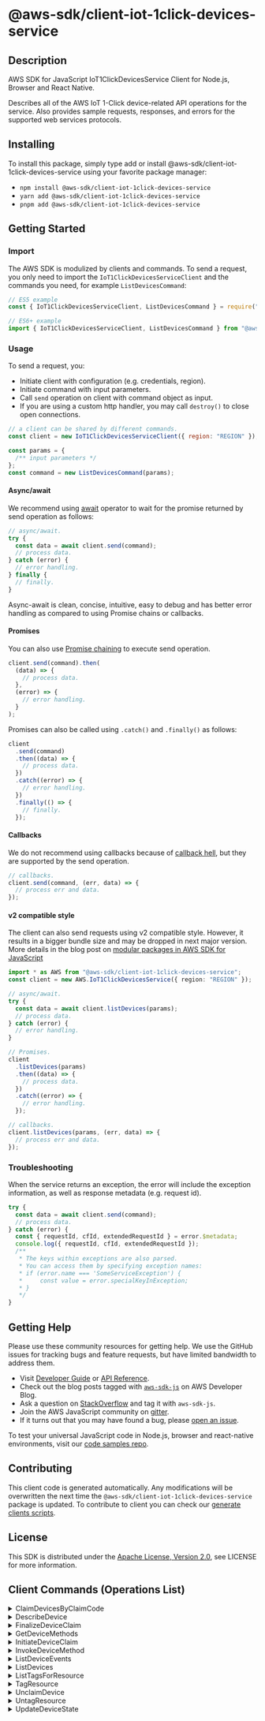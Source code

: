 <!-- generated file, do not edit directly -->

# @aws-sdk/client-iot-1click-devices-service

## Description

AWS SDK for JavaScript IoT1ClickDevicesService Client for Node.js, Browser and React Native.

<p>Describes all of the AWS IoT 1-Click device-related API operations for the service.
Also provides sample requests, responses, and errors for the supported web services
protocols.</p>

## Installing

To install this package, simply type add or install @aws-sdk/client-iot-1click-devices-service
using your favorite package manager:

- `npm install @aws-sdk/client-iot-1click-devices-service`
- `yarn add @aws-sdk/client-iot-1click-devices-service`
- `pnpm add @aws-sdk/client-iot-1click-devices-service`

## Getting Started

### Import

The AWS SDK is modulized by clients and commands.
To send a request, you only need to import the `IoT1ClickDevicesServiceClient` and
the commands you need, for example `ListDevicesCommand`:

```js
// ES5 example
const { IoT1ClickDevicesServiceClient, ListDevicesCommand } = require("@aws-sdk/client-iot-1click-devices-service");
```

```ts
// ES6+ example
import { IoT1ClickDevicesServiceClient, ListDevicesCommand } from "@aws-sdk/client-iot-1click-devices-service";
```

### Usage

To send a request, you:

- Initiate client with configuration (e.g. credentials, region).
- Initiate command with input parameters.
- Call `send` operation on client with command object as input.
- If you are using a custom http handler, you may call `destroy()` to close open connections.

```js
// a client can be shared by different commands.
const client = new IoT1ClickDevicesServiceClient({ region: "REGION" });

const params = {
  /** input parameters */
};
const command = new ListDevicesCommand(params);
```

#### Async/await

We recommend using [await](https://developer.mozilla.org/en-US/docs/Web/JavaScript/Reference/Operators/await)
operator to wait for the promise returned by send operation as follows:

```js
// async/await.
try {
  const data = await client.send(command);
  // process data.
} catch (error) {
  // error handling.
} finally {
  // finally.
}
```

Async-await is clean, concise, intuitive, easy to debug and has better error handling
as compared to using Promise chains or callbacks.

#### Promises

You can also use [Promise chaining](https://developer.mozilla.org/en-US/docs/Web/JavaScript/Guide/Using_promises#chaining)
to execute send operation.

```js
client.send(command).then(
  (data) => {
    // process data.
  },
  (error) => {
    // error handling.
  }
);
```

Promises can also be called using `.catch()` and `.finally()` as follows:

```js
client
  .send(command)
  .then((data) => {
    // process data.
  })
  .catch((error) => {
    // error handling.
  })
  .finally(() => {
    // finally.
  });
```

#### Callbacks

We do not recommend using callbacks because of [callback hell](http://callbackhell.com/),
but they are supported by the send operation.

```js
// callbacks.
client.send(command, (err, data) => {
  // process err and data.
});
```

#### v2 compatible style

The client can also send requests using v2 compatible style.
However, it results in a bigger bundle size and may be dropped in next major version. More details in the blog post
on [modular packages in AWS SDK for JavaScript](https://aws.amazon.com/blogs/developer/modular-packages-in-aws-sdk-for-javascript/)

```ts
import * as AWS from "@aws-sdk/client-iot-1click-devices-service";
const client = new AWS.IoT1ClickDevicesService({ region: "REGION" });

// async/await.
try {
  const data = await client.listDevices(params);
  // process data.
} catch (error) {
  // error handling.
}

// Promises.
client
  .listDevices(params)
  .then((data) => {
    // process data.
  })
  .catch((error) => {
    // error handling.
  });

// callbacks.
client.listDevices(params, (err, data) => {
  // process err and data.
});
```

### Troubleshooting

When the service returns an exception, the error will include the exception information,
as well as response metadata (e.g. request id).

```js
try {
  const data = await client.send(command);
  // process data.
} catch (error) {
  const { requestId, cfId, extendedRequestId } = error.$metadata;
  console.log({ requestId, cfId, extendedRequestId });
  /**
   * The keys within exceptions are also parsed.
   * You can access them by specifying exception names:
   * if (error.name === 'SomeServiceException') {
   *     const value = error.specialKeyInException;
   * }
   */
}
```

## Getting Help

Please use these community resources for getting help.
We use the GitHub issues for tracking bugs and feature requests, but have limited bandwidth to address them.

- Visit [Developer Guide](https://docs.aws.amazon.com/sdk-for-javascript/v3/developer-guide/welcome.html)
  or [API Reference](https://docs.aws.amazon.com/AWSJavaScriptSDK/v3/latest/index.html).
- Check out the blog posts tagged with [`aws-sdk-js`](https://aws.amazon.com/blogs/developer/tag/aws-sdk-js/)
  on AWS Developer Blog.
- Ask a question on [StackOverflow](https://stackoverflow.com/questions/tagged/aws-sdk-js) and tag it with `aws-sdk-js`.
- Join the AWS JavaScript community on [gitter](https://gitter.im/aws/aws-sdk-js-v3).
- If it turns out that you may have found a bug, please [open an issue](https://github.com/aws/aws-sdk-js-v3/issues/new/choose).

To test your universal JavaScript code in Node.js, browser and react-native environments,
visit our [code samples repo](https://github.com/aws-samples/aws-sdk-js-tests).

## Contributing

This client code is generated automatically. Any modifications will be overwritten the next time the `@aws-sdk/client-iot-1click-devices-service` package is updated.
To contribute to client you can check our [generate clients scripts](https://github.com/aws/aws-sdk-js-v3/tree/main/scripts/generate-clients).

## License

This SDK is distributed under the
[Apache License, Version 2.0](http://www.apache.org/licenses/LICENSE-2.0),
see LICENSE for more information.

## Client Commands (Operations List)

<details>
<summary>
ClaimDevicesByClaimCode
</summary>

[Command API Reference](https://docs.aws.amazon.com/AWSJavaScriptSDK/v3/latest/client/iot-1click-devices-service/command/ClaimDevicesByClaimCodeCommand/) / [Input](https://docs.aws.amazon.com/AWSJavaScriptSDK/v3/latest/Package/-aws-sdk-client-iot-1click-devices-service/Interface/ClaimDevicesByClaimCodeCommandInput/) / [Output](https://docs.aws.amazon.com/AWSJavaScriptSDK/v3/latest/Package/-aws-sdk-client-iot-1click-devices-service/Interface/ClaimDevicesByClaimCodeCommandOutput/)

</details>
<details>
<summary>
DescribeDevice
</summary>

[Command API Reference](https://docs.aws.amazon.com/AWSJavaScriptSDK/v3/latest/client/iot-1click-devices-service/command/DescribeDeviceCommand/) / [Input](https://docs.aws.amazon.com/AWSJavaScriptSDK/v3/latest/Package/-aws-sdk-client-iot-1click-devices-service/Interface/DescribeDeviceCommandInput/) / [Output](https://docs.aws.amazon.com/AWSJavaScriptSDK/v3/latest/Package/-aws-sdk-client-iot-1click-devices-service/Interface/DescribeDeviceCommandOutput/)

</details>
<details>
<summary>
FinalizeDeviceClaim
</summary>

[Command API Reference](https://docs.aws.amazon.com/AWSJavaScriptSDK/v3/latest/client/iot-1click-devices-service/command/FinalizeDeviceClaimCommand/) / [Input](https://docs.aws.amazon.com/AWSJavaScriptSDK/v3/latest/Package/-aws-sdk-client-iot-1click-devices-service/Interface/FinalizeDeviceClaimCommandInput/) / [Output](https://docs.aws.amazon.com/AWSJavaScriptSDK/v3/latest/Package/-aws-sdk-client-iot-1click-devices-service/Interface/FinalizeDeviceClaimCommandOutput/)

</details>
<details>
<summary>
GetDeviceMethods
</summary>

[Command API Reference](https://docs.aws.amazon.com/AWSJavaScriptSDK/v3/latest/client/iot-1click-devices-service/command/GetDeviceMethodsCommand/) / [Input](https://docs.aws.amazon.com/AWSJavaScriptSDK/v3/latest/Package/-aws-sdk-client-iot-1click-devices-service/Interface/GetDeviceMethodsCommandInput/) / [Output](https://docs.aws.amazon.com/AWSJavaScriptSDK/v3/latest/Package/-aws-sdk-client-iot-1click-devices-service/Interface/GetDeviceMethodsCommandOutput/)

</details>
<details>
<summary>
InitiateDeviceClaim
</summary>

[Command API Reference](https://docs.aws.amazon.com/AWSJavaScriptSDK/v3/latest/client/iot-1click-devices-service/command/InitiateDeviceClaimCommand/) / [Input](https://docs.aws.amazon.com/AWSJavaScriptSDK/v3/latest/Package/-aws-sdk-client-iot-1click-devices-service/Interface/InitiateDeviceClaimCommandInput/) / [Output](https://docs.aws.amazon.com/AWSJavaScriptSDK/v3/latest/Package/-aws-sdk-client-iot-1click-devices-service/Interface/InitiateDeviceClaimCommandOutput/)

</details>
<details>
<summary>
InvokeDeviceMethod
</summary>

[Command API Reference](https://docs.aws.amazon.com/AWSJavaScriptSDK/v3/latest/client/iot-1click-devices-service/command/InvokeDeviceMethodCommand/) / [Input](https://docs.aws.amazon.com/AWSJavaScriptSDK/v3/latest/Package/-aws-sdk-client-iot-1click-devices-service/Interface/InvokeDeviceMethodCommandInput/) / [Output](https://docs.aws.amazon.com/AWSJavaScriptSDK/v3/latest/Package/-aws-sdk-client-iot-1click-devices-service/Interface/InvokeDeviceMethodCommandOutput/)

</details>
<details>
<summary>
ListDeviceEvents
</summary>

[Command API Reference](https://docs.aws.amazon.com/AWSJavaScriptSDK/v3/latest/client/iot-1click-devices-service/command/ListDeviceEventsCommand/) / [Input](https://docs.aws.amazon.com/AWSJavaScriptSDK/v3/latest/Package/-aws-sdk-client-iot-1click-devices-service/Interface/ListDeviceEventsCommandInput/) / [Output](https://docs.aws.amazon.com/AWSJavaScriptSDK/v3/latest/Package/-aws-sdk-client-iot-1click-devices-service/Interface/ListDeviceEventsCommandOutput/)

</details>
<details>
<summary>
ListDevices
</summary>

[Command API Reference](https://docs.aws.amazon.com/AWSJavaScriptSDK/v3/latest/client/iot-1click-devices-service/command/ListDevicesCommand/) / [Input](https://docs.aws.amazon.com/AWSJavaScriptSDK/v3/latest/Package/-aws-sdk-client-iot-1click-devices-service/Interface/ListDevicesCommandInput/) / [Output](https://docs.aws.amazon.com/AWSJavaScriptSDK/v3/latest/Package/-aws-sdk-client-iot-1click-devices-service/Interface/ListDevicesCommandOutput/)

</details>
<details>
<summary>
ListTagsForResource
</summary>

[Command API Reference](https://docs.aws.amazon.com/AWSJavaScriptSDK/v3/latest/client/iot-1click-devices-service/command/ListTagsForResourceCommand/) / [Input](https://docs.aws.amazon.com/AWSJavaScriptSDK/v3/latest/Package/-aws-sdk-client-iot-1click-devices-service/Interface/ListTagsForResourceCommandInput/) / [Output](https://docs.aws.amazon.com/AWSJavaScriptSDK/v3/latest/Package/-aws-sdk-client-iot-1click-devices-service/Interface/ListTagsForResourceCommandOutput/)

</details>
<details>
<summary>
TagResource
</summary>

[Command API Reference](https://docs.aws.amazon.com/AWSJavaScriptSDK/v3/latest/client/iot-1click-devices-service/command/TagResourceCommand/) / [Input](https://docs.aws.amazon.com/AWSJavaScriptSDK/v3/latest/Package/-aws-sdk-client-iot-1click-devices-service/Interface/TagResourceCommandInput/) / [Output](https://docs.aws.amazon.com/AWSJavaScriptSDK/v3/latest/Package/-aws-sdk-client-iot-1click-devices-service/Interface/TagResourceCommandOutput/)

</details>
<details>
<summary>
UnclaimDevice
</summary>

[Command API Reference](https://docs.aws.amazon.com/AWSJavaScriptSDK/v3/latest/client/iot-1click-devices-service/command/UnclaimDeviceCommand/) / [Input](https://docs.aws.amazon.com/AWSJavaScriptSDK/v3/latest/Package/-aws-sdk-client-iot-1click-devices-service/Interface/UnclaimDeviceCommandInput/) / [Output](https://docs.aws.amazon.com/AWSJavaScriptSDK/v3/latest/Package/-aws-sdk-client-iot-1click-devices-service/Interface/UnclaimDeviceCommandOutput/)

</details>
<details>
<summary>
UntagResource
</summary>

[Command API Reference](https://docs.aws.amazon.com/AWSJavaScriptSDK/v3/latest/client/iot-1click-devices-service/command/UntagResourceCommand/) / [Input](https://docs.aws.amazon.com/AWSJavaScriptSDK/v3/latest/Package/-aws-sdk-client-iot-1click-devices-service/Interface/UntagResourceCommandInput/) / [Output](https://docs.aws.amazon.com/AWSJavaScriptSDK/v3/latest/Package/-aws-sdk-client-iot-1click-devices-service/Interface/UntagResourceCommandOutput/)

</details>
<details>
<summary>
UpdateDeviceState
</summary>

[Command API Reference](https://docs.aws.amazon.com/AWSJavaScriptSDK/v3/latest/client/iot-1click-devices-service/command/UpdateDeviceStateCommand/) / [Input](https://docs.aws.amazon.com/AWSJavaScriptSDK/v3/latest/Package/-aws-sdk-client-iot-1click-devices-service/Interface/UpdateDeviceStateCommandInput/) / [Output](https://docs.aws.amazon.com/AWSJavaScriptSDK/v3/latest/Package/-aws-sdk-client-iot-1click-devices-service/Interface/UpdateDeviceStateCommandOutput/)

</details>
